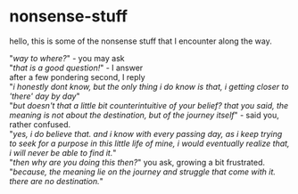 # nonsense-stuff
hello, this is some of the nonsense stuff that I encounter along the way.

"*way to where?*" - you may ask \
"*that is a good question!*" - I answer \
after a few pondering second, I reply \
"*i honestly dont know, but the only thing i do know is that, i getting closer to 'there' day by day*" \
"*but doesn't that a little bit counterintuitive of your belief? that you said, the meaning is not about the destination, but of the journey itself*" - said you, rather confused. \
"*yes, i do believe that. and i know with every passing day, as i keep trying to seek for a purpose in this little life of mine, i would eventually realize that, i will never be able to find it.*" \
"*then why are you doing this then?*" you ask, growing a bit frustrated. \
"*because, the meaning lie on the journey and struggle that come with it. there are no destination.*"
